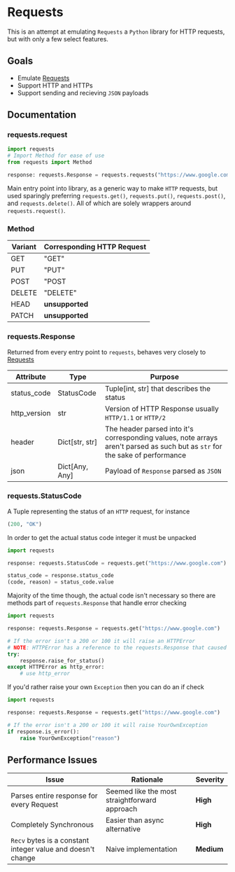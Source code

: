 # Requests

This is an attempt at emulating `Requests` a `Python` library for HTTP requests,
but with only a few select features.

## Goals

- Emulate [Requests](https://github.com/psf/requests)
- Support HTTP and HTTPs
- Support sending and recieving `JSON` payloads

## Documentation

### requests.request

```python
import requests
# Import Method for ease of use
from requests import Method

response: requests.Response = requests.requests("https://www.google.com", Method.GET)
```

Main entry point into library, as a generic way to make `HTTP` requests, but
used sparingly preferring `requests.get()`, `requests.put()`, `requests.post()`,
and `requests.delete()`. All of which are solely wrappers around `requests.request()`.

### Method

| Variant | Corresponding HTTP Request |
| ------- | -------------------------- |
| GET     | "GET"                      |
| PUT     | "PUT"                      |
| POST    | "POST                      |
| DELETE  | "DELETE"                   |
| HEAD    | **unsupported**            |
| PATCH   | **unsupported**            |

### requests.Response

Returned from every entry point to `requests`, behaves very closely to [Requests](https://github.com/psf/requests)

| Attribute    | Type           | Purpose                                                                                                                      |
| ------------ | -------------- | ---------------------------------------------------------------------------------------------------------------------------- |
| status_code  | StatusCode     | Tuple[int, str] that describes the status                                                                                    |
| http_version | str            | Version of HTTP Response usually `HTTP/1.1` or `HTTP/2`                                                                      |
| header       | Dict[str, str] | The header parsed into it's corresponding values, note arrays aren't parsed as such but as `str` for the sake of performance |
| json         | Dict[Any, Any] | Payload of `Response` parsed as `JSON`                                                                                       |

### requests.StatusCode

A Tuple representing the status of an `HTTP` request, for instance

```python
(200, "OK")
```

In order to get the actual status code integer it must be unpacked

```python
import requests

response: requests.StatusCode = requests.get("https://www.google.com")

status_code = response.status_code
(code, reason) = status_code.value
```

Majority of the time though, the actual code isn't necessary so there are
methods part of `requests.Response` that handle error checking

```python
import requests

response: requests.Response = requests.get("https://www.google.com")

# If the error isn't a 200 or 100 it will raise an HTTPError
# NOTE: HTTPError has a reference to the requests.Response that caused it
try:
    response.raise_for_status()
except HTTPError as http_error:
    # use http_error
```

If you'd rather raise your own `Exception` then you can do an if check

```python
import requests

response: requests.Response = requests.get("https://www.google.com")

# If the error isn't a 200 or 100 it will raise YourOwnException
if response.is_error():
    raise YourOwnException("reason")
```

## Performance Issues

| Issue                                                       | Rationale                                     | Severity   |
| ----------------------------------------------------------- | --------------------------------------------- | ---------- |
| Parses entire response for every Request                    | Seemed like the most straightforward approach | **High**   |
| Completely Synchronous                                      | Easier than async alternative                 | **High**   |
| `Recv` bytes is a constant integer value and doesn't change | Naive implementation                          | **Medium** |
